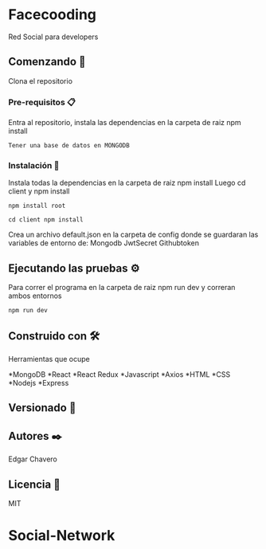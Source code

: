 # Facecooding

Red Social para developers

## Comenzando 🚀

Clona el repositorio

### Pre-requisitos 📋

Entra al repositorio, instala las dependencias en la carpeta de raiz npm install
```
Tener una base de datos en MONGODB
```

### Instalación 🔧

Instala todas la dependencias en la carpeta de raiz npm install
Luego cd client y npm install

```
npm install root
```


```
cd client npm install 
```

Crea un archivo default.json en la carpeta de config donde se guardaran las variables de entorno de:
Mongodb
JwtSecret
Githubtoken
## Ejecutando las pruebas ⚙️

Para correr el programa en la carpeta de raiz npm run dev y correran ambos entornos 

```
npm run dev 
```

## Construido con 🛠️

Herramientas que ocupe

*MongoDB
*React
*React Redux
*Javascript
*Axios
*HTML
*CSS
*Nodejs
*Express

## Versionado 📌



## Autores ✒️

Edgar Chavero

## Licencia 📄

MIT





# Social-Network
